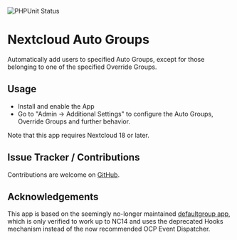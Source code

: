 ![PHPUnit Status](https://github.com/stjosh/auto_groups/workflows/PHPUnit/badge.svg)

# Nextcloud Auto Groups
Automatically add users to specified Auto Groups, except for those belonging to one of the specified Override Groups. 

## Usage

* Install and enable the App
* Go to "Admin -> Additional Settings" to configure the Auto Groups, Override Groups and further behavior.

Note that this app requires Nextcloud 18 or later.

## Issue Tracker / Contributions

Contributions are welcome on [GitHub](https://github.com/stjosh/auto_groups/issues).

## Acknowledgements

This app is based on the seemingly no-longer maintained [defaultgroup app](https://github.com/bodangren/defaultgroup), which is only verified to work up to NC14 and uses the deprecated Hooks mechanism instead of the now recommended OCP Event Dispatcher.
